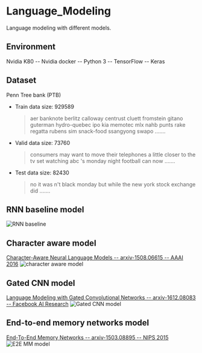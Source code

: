 # Language_Modeling
Language modeling with different models.

## Environment
Nvidia K80 -- Nvidia docker -- Python 3 -- TensorFlow -- Keras

## Dataset
Penn Tree bank (PTB)

* Train data size: 929589
  > aer banknote berlitz calloway centrust cluett fromstein gitano guterman hydro-quebec ipo kia memotec mlx nahb punts rake regatta rubens sim snack-food ssangyong swapo   .......

* Valid data size: 73760
  > consumers may want to move their telephones a little closer to the tv set 
 <unk> <unk> watching abc 's monday night football can now   .......

* Test data size: 82430
  > no it was n't black monday 
 but while the new york stock exchange did   .......

## RNN baseline model
![RNN baseline](https://github.com/stikbuf/Language_Modeling/blob/dev/figures/RNN%20baseline.png?raw=true)

## Character aware model
[Character-Aware Neural Language Models -- arxiv-1508.06615 -- AAAI 2016](https://arxiv.org/abs/1508.06615)
![character aware model](https://github.com/stikbuf/Language_Modeling/blob/dev/figures/Character%20aware.png?raw=true)

## Gated CNN model
[Language Modeling with Gated Convolutional Networks -- arxiv-1612.08083 -- Facebook AI Research](https://arxiv.org/abs/1612.08083)
![Gated CNN model](https://github.com/stikbuf/Language_Modeling/blob/dev/figures/Gated%20CNN.png?raw=true)

## End-to-end memory networks model
[End-To-End Memory Networks -- arxiv-1503.08895 -- NIPS 2015](https://arxiv.org/abs/1503.08895)
![E2E MM model](https://github.com/stikbuf/Language_Modeling/blob/dev/figures/End-to-end%20memory%20networks.png?raw=true)
